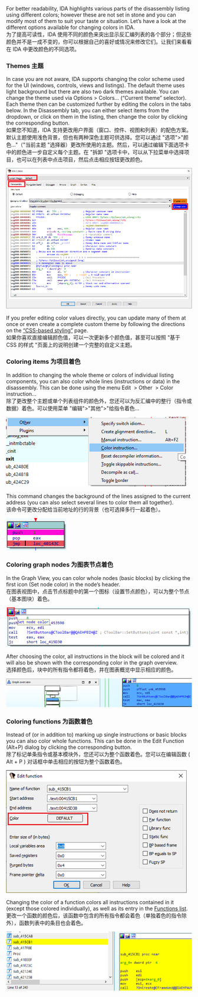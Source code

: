 For better readability, IDA highlights various parts of the disassembly listing using different colors; however these are not set in stone and you can modify most of them to suit your taste or situation. Let’s have a look at the different options available for changing colors in IDA.  
为了提高可读性，IDA 使用不同的颜色来突出显示反汇编列表的各个部分；但这些颜色并不是一成不变的，你可以根据自己的喜好或情况来修改它们。让我们来看看在 IDA 中更改颜色的不同选项。

### Themes 主题

In case you are not aware, IDA supports changing the color scheme used for the UI (windows, controls, views and listings). The default theme uses light background but there are also two dark themes available. You can change the theme used via Options > Colors… (“Current theme” selector). Each theme then can be customized further by editing the colors in the tabs below. In the Disassembly tab, you can either select items from the dropdown, or click on them in the listing, then change the color by clicking the corresponding button.  
如果您不知道，IDA 支持更改用户界面（窗口、控件、视图和列表）的配色方案。默认主题使用浅色背景，但也有两种深色主题可供选择。您可以通过 "选项">"颜色..."（"当前主题 "选择器）更改所使用的主题。然后，可以通过编辑下面选项卡中的颜色进一步自定义每个主题。在 "拆卸 "选项卡中，可以从下拉菜单中选择项目，也可以在列表中点击项目，然后点击相应按钮更改颜色。

![](assets/2021/03/colors_disasm.png)

If you prefer editing color values directly, you can update many of them at once or even create a complete custom theme by following the directions on the [“CSS-based styling”](https://www.hex-rays.com/products/ida/support/tutorials/themes/) page.  
如果你喜欢直接编辑颜色值，可以一次更新多个颜色值，甚至可以按照 "基于 CSS 的样式 "页面上的说明创建一个完整的自定义主题。

### Coloring items 为项目着色

In addition to changing the whole theme or colors of individual listing components, you can also color whole lines (instructions or data) in the disassembly. This can be done using the menu Edit  > Other  > Color instruction…   
除了更改整个主题或单个列表组件的颜色外，您还可以为反汇编中的整行（指令或数据）着色。可以使用菜单 "编辑">"其他">"给指令着色...

![](assets/2021/03/colors_insn.png)

This command changes the background of the lines assigned to the current address (you can also select several lines to color them all together).  
该命令可更改分配给当前地址的行的背景（也可选择多行一起着色）。

![](assets/2021/03/colors_items.png)

### Coloring graph nodes 为图表节点着色

In the Graph View, you can color whole nodes (basic blocks) by clicking the first icon (Set node color) in the node’s header.  
在图表视图中，点击节点标题中的第一个图标（设置节点颜色），可以为整个节点（基本图块）着色。

![](assets/2021/03/colors_node.png)

After choosing the color, all instructions in the block will be colored and it will also be shown with the corresponding color in the graph overview.  
选择颜色后，块中的所有指令都将着色，并在图表概览中显示相应的颜色。

![](assets/2021/03/colors_node_ovrw.png)

### Coloring functions 为函数着色

Instead of (or in addition to) marking up single instructions or basic blocks you can also color whole functions. This can be done in the Edit Function (Alt+P) dialog by clicking the corresponding button.  
除了标记单条指令或基本模块外，您还可以为整个函数着色。您可以在编辑函数 ( Alt + P ) 对话框中单击相应的按钮为整个函数着色。

![](assets/2021/03/colors_func.png)

Changing the color of a function colors all instructions contained in it (except those colored individually), as well as its entry in the [Functions list](https://www.hex-rays.com/blog/igors-tip-of-the-week-28-functions-list/).  
更改一个函数的颜色后，该函数中包含的所有指令都会着色（单独着色的指令除外），函数列表中的条目也会着色。

![](assets/2021/03/colors_funclist.png)